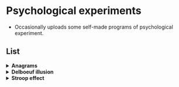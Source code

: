 # Psychological experiments

- Occasionally uploads some self-made programs of psychological experiment. 

## List

<details>
  <summary><strong>Anagrams</strong></summary>

  - [Check the code](https://github.com/WhatJun/Psychological-experiments/tree/main/Anagrams)
  - Based on [Psychopy](https://github.com/psychopy/psychopy)

</details>
  
<details>
  <summary><strong>Delboeuf illusion</strong></summary>
  
  - [Check the code](https://github.com/WhatJun/Psychological-experiments/tree/main/Delboeuf%20illusion)
  - Based on [Psychopy](https://github.com/psychopy/psychopy)

</details>

<details>
  <summary><strong>Stroop effect</strong></summary>
  
  - *Explanation*: The Stroop effect is a well-known phenomenon in cognitive psychology, used to study attention and the automaticity of information processing. It was first introduced by John Ridley Stroop in 1935. The effect demonstrates how processing conflicting information can slow down reaction times.
  - [Check the code](https://github.com/WhatJun/Psychological-experiments/tree/main/Stroop%20Effect)
  - Based on [p5.js](https://github.com/processing/p5.js)
  
</details>

